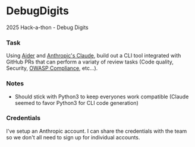 # DebugDigits
2025 Hack-a-thon - Debug Digits

### Task
Using [Aider](https://github.com/Aider-AI/aider) and [Anthropic's Claude](https://docs.anthropic.com/en/home), build out a CLI tool integrated with GitHub PRs that can perform a variaty of review tasks (Code quality, Security, [OWASP Compliance](https://owasp-aasvs.readthedocs.io/en/latest/level3.html), etc...).

### Notes
- Should stick with Python3 to keep everyones work compatible (Claude seemed to favor Python3 for CLI code generation)

### Credentials
I've setup an Anthropic account. I can share the credentials with the team so we don't all need to sign up for individual accounts.
